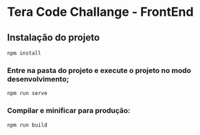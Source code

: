 # Tera Code Challange - FrontEnd

## Instalação do projeto
```
npm install
```

### Entre na pasta do projeto e execute o projeto no modo desenvolvimento;
```
npm run serve
```

### Compilar e minificar para produção:
```
npm run build
```
